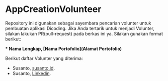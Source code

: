 # AppCreationVolunteer  

Repository ini digunakan sebagai sayembara pencarian volunter untuk pembuatan aplikasi Dicoding. Jika Anda tertarik untuk menjadi Volunter, silakan lakukan PR(pull-request) pada berkas ini ya. Silakan gunakan format berikut:


**\* Nama Lengkap, [Nama Portofolio](Alamat Portofolio)**


Berikut daftar Volunter yang diterima:

* Susanto, [susanto.id](https://susanto.or.id).
* Susanto, [Linkedin](https://www.linkedin.com/in/susanto/).

